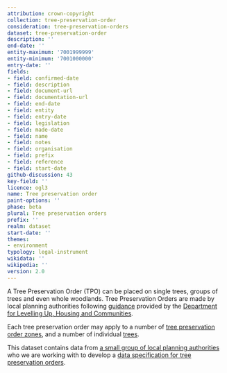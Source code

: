 ```yaml
---
attribution: crown-copyright
collection: tree-preservation-order
consideration: tree-preservation-orders
dataset: tree-preservation-order
description: ''
end-date: ''
entity-maximum: '7001999999'
entity-minimum: '7001000000'
entry-date: ''
fields:
- field: confirmed-date
- field: description
- field: document-url
- field: documentation-url
- field: end-date
- field: entity
- field: entry-date
- field: legislation
- field: made-date
- field: name
- field: notes
- field: organisation
- field: prefix
- field: reference
- field: start-date
github-discussion: 43
key-field: ''
licence: ogl3
name: Tree preservation order
paint-options: ''
phase: beta
plural: Tree preservation orders
prefix: ''
realm: dataset
start-date: ''
themes:
- environment
typology: legal-instrument
wikidata: ''
wikipedia: ''
version: 2.0
---
```


A Tree Preservation Order (TPO) can be placed on single trees, groups of trees and even whole woodlands. Tree Preservation Orders are made by local planning authorities following [guidance](https://www.gov.uk/guidance/tree-preservation-orders-and-trees-in-conservation-areas) provided by the [Department for Levelling Up, Housing and Communities](https://www.gov.uk/government/organisations/department-for-levelling-up-housing-and-communities).

Each tree preservation order may apply to a number of [tree preservation order zones](/dataset/tree-preservation-order-zone), and a number of individual [trees](/dataset/tree).

This dataset contains data from [a small group of local planning authorities](/about/) who we are working with to develop a [data specification for tree preservation orders](https://www.digital-land.info/guidance/specifications/tree-preservation-order).
